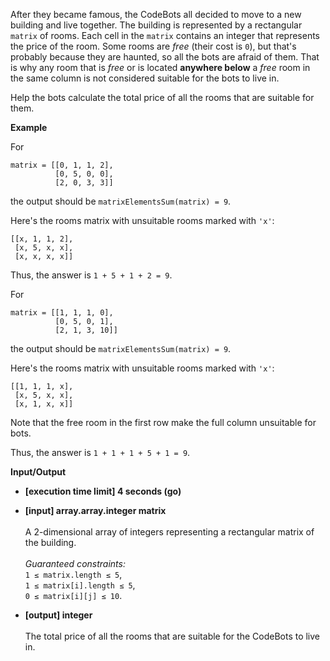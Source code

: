 After they became famous, the CodeBots all decided to move to a new building and live together. The building is represented by a rectangular `matrix` of rooms. Each cell in the `matrix` contains an integer that represents the price of the room. Some rooms are _free_ (their cost is `0`), but that's probably because they are haunted, so all the bots are afraid of them. That is why any room that is _free_ or is located __anywhere below__ a _free_ room in the same column is not considered suitable for the bots to live in.

Help the bots calculate the total price of all the rooms that are suitable for them.

__Example__

For
```
matrix = [[0, 1, 1, 2], 
          [0, 5, 0, 0], 
          [2, 0, 3, 3]]
```
the output should be
`matrixElementsSum(matrix) = 9`.

Here's the rooms matrix with unsuitable rooms marked with `'x'`:
```
[[x, 1, 1, 2], 
 [x, 5, x, x], 
 [x, x, x, x]]
```
Thus, the answer is `1 + 5 + 1 + 2 = 9`.

For
```
matrix = [[1, 1, 1, 0], 
          [0, 5, 0, 1], 
          [2, 1, 3, 10]]
```
the output should be
`matrixElementsSum(matrix) = 9`.

Here's the rooms matrix with unsuitable rooms marked with `'x'`:
```
[[1, 1, 1, x], 
 [x, 5, x, x], 
 [x, 1, x, x]]
```
Note that the free room in the first row make the full column unsuitable for bots.

Thus, the answer is `1 + 1 + 1 + 5 + 1 = 9`.

__Input/Output__

+ __[execution time limit] 4 seconds (go)__

+ __[input] array.array.integer matrix__<br/><br/>A 2-dimensional array of integers representing a rectangular matrix of the building.<br/><br/>_Guaranteed constraints:_<br/>`1 ≤ matrix.length ≤ 5`,<br/>`1 ≤ matrix[i].length ≤ 5`,<br/>`0 ≤ matrix[i][j] ≤ 10`.

+ __[output] integer__<br/><br/>The total price of all the rooms that are suitable for the CodeBots to live in.